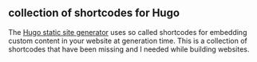 ## collection of shortcodes for Hugo

The [Hugo static site generator](https://gohugo.io) uses so called shortcodes for embedding custom content in your website at generation time. This is a collection of shortcodes that have been missing and I needed while building websites.

